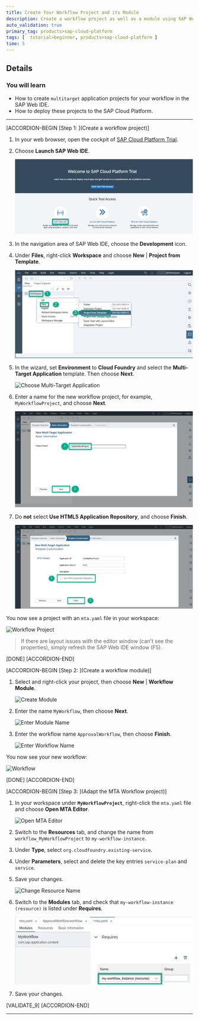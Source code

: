 ```yaml
---
title: Create Your Workflow Project and its Module
description: Create a workflow project as well as a module using SAP Web IDE.
auto_validation: true
primary_tag: products>sap-cloud-platform
tags: [  tutorial>beginner, products>sap-cloud-platform ]
time: 5
---
```


## Details
### You will learn
  - How to create ``multitarget`` application projects for your workflow in the SAP Web IDE.
  - How to deploy these projects to the SAP Cloud Platform.

---
[ACCORDION-BEGIN [Step 1: ](Create a workflow project)]
1. In your web browser, open the cockpit of [SAP Cloud Platform Trial](https://cockpit.hanatrial.ondemand.com/cockpit).

2. Choose **Launch SAP Web IDE**.

    ![Launch SAP Web IDE](launchsapwebide.png)

3. In the navigation area of SAP Web IDE, choose the **Development** icon.

4. Under **Files**, right-click **Workspace** and choose **New** | **Project from Template**.

    ![Create Workflow Project](choose-workspace2.png)

5. In the wizard, set **Environment** to **Cloud Foundry** and select the **Multi-Target Application** template. Then choose **Next**.

    ![Choose Multi-Target Application](select-app.png)

6. Enter a name for the new workflow project, for example, `MyWorkflowProject`, and choose **Next**.

    ![Enter Name](enter-name.png)

7. Do **not** select **Use HTML5 Application Repository**, and choose **Finish**.

    ![Enter Workflow Name](enter-wf-name.png)

You now see a project with an `mta.yaml` file in your workspace:

![Workflow Project](workflow-project2.png)

> If there are layout issues with the editor window (can't see the properties), simply refresh the SAP Web IDE window (F5).

[DONE]
[ACCORDION-END]


[ACCORDION-BEGIN [Step 2: ](Create a workflow module)]

1. Select and right-click your project, then choose **New** | **Workflow Module**.

    ![Create Module](create-module2.png)

2. Enter the name `MyWorkflow`, then choose **Next**.

    ![Enter Module Name](enter-module-name-corr.png)

3. Enter the workflow name `ApprovalWorkflow`, then choose **Finish**.

    ![Enter Workflow Name](enter-workflow-name2.png)

You now see your new workflow:

![Workflow](workflow-created2.png)

[DONE]
[ACCORDION-END]


[ACCORDION-BEGIN [Step 3: ](Adapt the MTA Workflow project)]
1. In your workspace under **`MyWorkflowProject`**, right-click the ``mta.yaml`` file and choose **Open MTA Editor**.

    ![Open MTA Editor](open-wf-mta-editor.png)

2. Switch to the **Resources** tab, and change the name from `workflow_MyWorkflowProject` to `my-workflow-instance`.

3. Under **Type**, select `org.cloudfoundry.existing-service`.

4. Under **Parameters**, select and delete the key entries `service-plan` and `service`.

5. Save your changes.

    ![Change Resource Name](change-resource-name-corr.png)

6. Switch to the **Modules** tab, and check that `my-workflow-instance (resource)` is listed under **Requires**.

    ![Check Requires Section](check-requires.png)

7. Save your changes.

[VALIDATE_9]
[ACCORDION-END]

---
